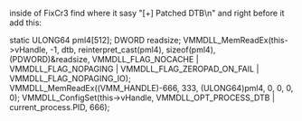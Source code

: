 inside of FixCr3 find where it sasy "[+] Patched DTB\n" and right before it add this:

static ULONG64 pml4[512];
DWORD readsize;
VMMDLL_MemReadEx(this->vHandle, -1, dtb, reinterpret_cast<PBYTE>(pml4), sizeof(pml4), (PDWORD)&readsize, VMMDLL_FLAG_NOCACHE | VMMDLL_FLAG_NOPAGING | VMMDLL_FLAG_ZEROPAD_ON_FAIL | VMMDLL_FLAG_NOPAGING_IO);
VMMDLL_MemReadEx((VMM_HANDLE)-666, 333, (ULONG64)pml4, 0, 0, 0, 0);
VMMDLL_ConfigSet(this->vHandle, VMMDLL_OPT_PROCESS_DTB | current_process.PID, 666);
